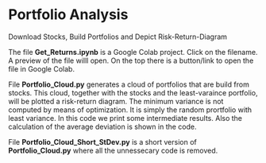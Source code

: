 # Portfolio Analysis
Download Stocks, Build Portfolios and Depict Risk-Return-Diagram

The file **Get_Returns.ipynb** is a Google Colab project. 
Click on the filename. A preview of the file willl open. On the top there is a button/link to open the file in Google Colab.

File **Portfolio_Cloud.py** generates a cloud of portfolios that are build from stocks. This cloud, together with the stocks and the least-varaince portfolio, will be plotted
a risk-return diagram. The minimum variance is not computed by means of optimization. It is simply the random prortfolio with least variance. In this code we print some intermediate results. Also the calculation of the average deviation is shown in the code.

File **Portfolio_Cloud_Short_StDev.py** is a short version of **Portfolio_Cloud.py** where all the unnessecary code is removed.
